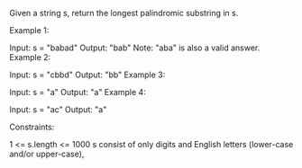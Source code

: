 Given a string s, return the longest palindromic substring in s.



Example 1:

Input: s = "babad"
Output: "bab"
Note: "aba" is also a valid answer.
Example 2:

Input: s = "cbbd"
Output: "bb"
Example 3:

Input: s = "a"
Output: "a"
Example 4:

Input: s = "ac"
Output: "a"


Constraints:

1 <= s.length <= 1000
s consist of only digits and English letters (lower-case and/or upper-case),
